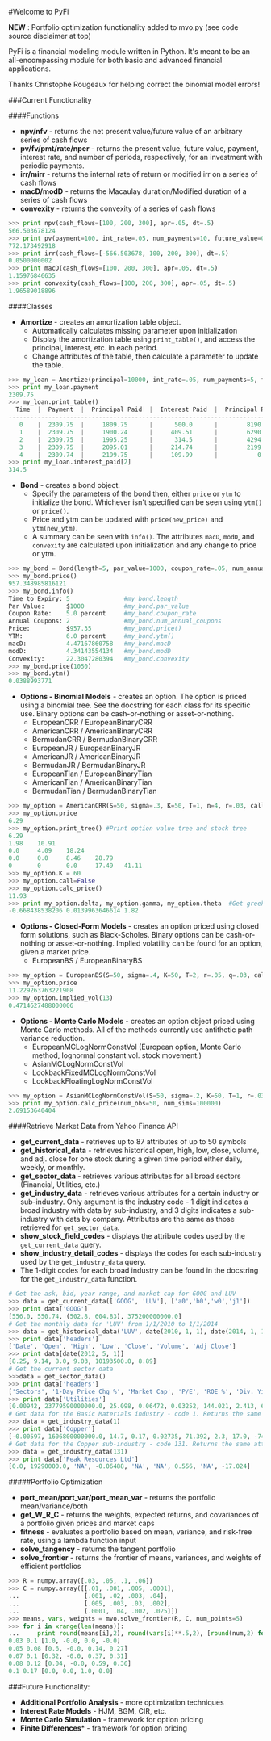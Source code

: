 #Welcome to PyFi

**NEW** : Portfolio optimization functionality added to mvo.py (see code source disclaimer at top)

PyFi is a financial modeling module written in Python. It's meant to be an all-encompassing module for both basic
and advanced financial applications.

Thanks Christophe Rougeaux for helping correct the binomial model errors!

###Current Functionality

####Functions

* **npv/nfv** - returns the net present value/future value of an arbitrary series of cash flows
* **pv/fv/pmt/rate/nper** - returns the present value, future value, payment, interest rate, and number of periods, 
respectively, for an investment with periodic payments.
* **irr/mirr** - returns the internal rate of return or modified irr on a series of cash flows
* **macD/modD** - returns the Macaulay duration/Modified duration of a series of cash flows
* **convexity** - returns the convexity of a series of cash flows
```python
>>> print npv(cash_flows=[100, 200, 300], apr=.05, dt=.5)
566.503678124
>>> print pv(payment=100, int_rate=.05, num_payments=10, future_value=0)
772.173492918
>>> print irr(cash_flows=[-566.503678, 100, 200, 300], dt=.5)
0.0500000002
>>> print macD(cash_flows=[100, 200, 300], apr=.05, dt=.5)
1.15976846635
>>> print convexity(cash_flows=[100, 200, 300], apr=.05, dt=.5)
1.96589018896
```

####Classes

* **Amortize** - creates an amortization table object.
  * Automatically calculates missing parameter upon initialization
  * Display the amortization table using `print_table()`, and access the principal, interest, etc. in each period.
  * Change attributes of the table, then calculate a parameter to update the table.
```python
>>> my_loan = Amortize(principal=10000, int_rate=.05, num_payments=5, future_value=0)
>>> print my_loan.payment
2309.75
>>> my_loan.print_table()
  Time  |  Payment  |  Principal Paid  |  Interest Paid  |  Principal Remaining
---------------------------------------------------------------------------------
   0    |  2309.75  |     1809.75      |      500.0      |        8190.25
   1    |  2309.75  |     1900.24      |     409.51      |        6290.01
   2    |  2309.75  |     1995.25      |      314.5      |        4294.76
   3    |  2309.75  |     2095.01      |     214.74      |        2199.75
   4    |  2309.74  |     2199.75      |     109.99      |           0
>>> print my_loan.interest_paid[2]
314.5
```
* **Bond** - creates a bond object.
  * Specify the parameters of the bond then, either `price` or `ytm` to initialize the bond. Whichever isn't specified
  can be seen using `ytm()` or `price()`.
  * Price and ytm can be updated with `price(new_price)` and `ytm(new_ytm)`.
  * A summary can be seen with `info()`. The attributes `macD`, `modD`, and `convexity` are calculated upon
  initialization and any change to price or ytm.
```python
>>> my_bond = Bond(length=5, par_value=1000, coupon_rate=.05, num_annual_coupons=2, ytm=.06)
>>> my_bond.price()
957.348985816121
>>> my_bond.info()
Time to Expiry: 5               #my_bond.length
Par Value:      $1000           #my_bond.par_value
Coupon Rate:    5.0 percent     #my_bond.coupon_rate
Annual Coupons: 2               #my_bond.num_annual_coupons
Price:          $957.35         #my_bond.price()
YTM:            6.0 percent     #my_bond.ytm()
macD:           4.47167860758   #my_bond.macD
modD:           4.34143554134   #my_bond.modD
Convexity:      22.3047280394   #my_bond.convexity
>>> my_bond.price(1050)
>>> my_bond.ytm()
0.0388993771
```

* **Options - Binomial Models** - creates an option. The option is priced using a binomial tree. See the docstring
for each class for its specific use. Binary options can be cash-or-nothing or asset-or-nothing.
  * EuropeanCRR / EuropeanBinaryCRR
  * AmericanCRR / AmericanBinaryCRR
  * BermudanCRR / BermudanBinaryCRR
  * EuropeanJR / EuropeanBinaryJR
  * AmericanJR / AmericanBinaryJR
  * BermudanJR / BermudanBinaryJR
  * EuropeanTian / EuropeanBinaryTian
  * AmericanTian / AmericanBinaryTian
  * BermudanTian / BermudanBinaryTian
  
```python
>>> my_option = AmericanCRR(S=50, sigma=.3, K=50, T=1, n=4, r=.03, call=True)
>>> my_option.price
6.29
>>> my_option.print_tree() #Print option value tree and stock tree
6.29
1.98    10.91
0.0     4.09    18.24
0.0     0.0     8.46    28.79
0       0       0.0     17.49   41.11
>>> my_option.K = 60
>>> my_option.call=False
>>> my_option.calc_price()
11.93
>>> print my_option.delta, my_option.gamma, my_option.theta  #Get greeks
-0.668438538206 0.0139963646614 1.82
```
  
* **Options - Closed-Form Models** - creates an option priced using closed form solutions, such as Black-Scholes.
Binary options can be cash-or-nothing or asset-or-nothing. Implied volatility can be found for an option, given a
market price.
  * EuropeanBS / EuropeanBinaryBS

```python
>>> my_option = EuropeanBS(S=50, sigma=.4, K=50, T=2, r=.05, q=.03, call=True)
>>> my_option.price
11.229263763221908
>>> my_option.implied_vol(13)
0.4714627488000006
```

* **Options - Monte Carlo Models** - creates an option object priced using Monte Carlo methods. All of the methods
currently use antithetic path variance reduction.
  * EuropeanMCLogNormConstVol (European option, Monte Carlo method, lognormal constant vol. stock movement.)
  * AsianMCLogNormConstVol
  * LookbackFixedMCLogNormConstVol
  * LookbackFloatingLogNormConstVol
  
```python
>>> my_option = AsianMCLogNormConstVol(S=50, sigma=.2, K=50, T=1, r=.03, q=0.0, call=True, geometric=False)
>>> print my_option.calc_price(num_obs=50, num_sims=100000)
2.69153640404
```

####Retrieve Market Data from Yahoo Finance API

* **get_current_data** - retrieves up to 87 attributes of up to 50 symbols
* **get_historical_data** - retrieves historical open, high, low, close, volume, and adj. close for one stock during a 
given time period either daily, weekly, or monthly.
* **get_sector_data** - retrieves various attributes for all broad sectors (Financial, Utilities, etc.)
* **get_industry_data** - retrieves various attributes for a certain industry or sub-industry. Only argument is the 
industry code - 1 digit indicates a broad industry with data by sub-industry, and 3 digits indicates a sub-industry 
with data by company. Attributes are the same as those retrieved for `get_sector_data`.
* **show_stock_field_codes** - displays the attribute codes used by the `get_current_data` query.
* **show_industry_detail_codes** - displays the codes for each sub-industry used by the `get_industry_data` query.
* The 1-digit codes for each broad industry can be found in the docstring for the `get_industry_data` function.
```python
# Get the ask, bid, year range, and market cap for GOOG and LUV
>>> data = get_current_data(['GOOG', 'LUV'], ['a0','b0','w0','j1']) 
>>> print data['GOOG']
[556.0, 550.74, (502.8, 604.83), 375200000000.0]
# Get the monthly data for 'LUV' from 1/1/2010 to 1/1/2014
>>> data = get_historical_data('LUV', date(2010, 1, 1), date(2014, 1, 1), 'm')
>>> print data['headers']
['Date', 'Open', 'High', 'Low', 'Close', 'Volume', 'Adj Close']
>>> print data[date(2012, 5, 1)]
[8.25, 9.14, 8.0, 9.03, 10193500.0, 8.89]
# Get the current sector data
>>>data = get_sector_data()
>>> print data['headers']
['Sectors', '1-Day Price Chg %', 'Market Cap', 'P/E', 'ROE %', 'Div. Yield %', 'Debt to Equity', 'Price to Book', 'Net Profit Margin (mrq)', 'Price To Free Cash Flow (mrq)']
>>> print data['Utilities']
[0.00942, 23779590000000.0, 25.098, 0.06472, 0.03252, 144.021, 2.413, 6.585, -62.248]
# Get data for the Basic Materials industry - code 1. Returns the same attributes as get_sector_data
>>> data = get_industry_data(1) 
>>> print data['Copper']
[-0.00597, 1606800000000.0, 14.7, 0.17, 0.02735, 71.392, 2.3, 17.0, -74.1]
# Get data for the Copper sub-industry - code 131. Returns the same attributes as get_sector_data
>>> data = get_industry_data(131)
>>> print data['Peak Resources Ltd']
[0.0, 19290000.0, 'NA', -0.06488, 'NA', 'NA', 0.556, 'NA', -17.024]
```

#####Portfolio Optimization
* **port_mean/port_var/port_mean_var** - returns the portfolio mean/variance/both
* **get_W_R_C** - returns the weights, expected returns, and covariances of a portfolio given prices and market caps
* **fitness** - evaluates a portfolio based on mean, variance, and risk-free rate, using a lambda function input
* **solve_tangency** - returns the tangent portfolio
* **solve_frontier** - returns the frontier of means, variances, and weights of efficient portfolios

```python
>>> R = numpy.array([.03, .05, .1, .06])
>>> C = numpy.array([[.01, .001, .005, .0001],
...                  [.001, .02, .003, .04],
...                  [.005, .003, .03, .002],
...                  [.0001, .04, .002, .025]])
>>> means, vars, weights = mvo.solve_frontier(R, C, num_points=5)
>>> for i in xrange(len(means)):
...     print round(means[i],2), round(vars[i]**.5,2), [round(num,2) for num in weights[i]]
0.03 0.1 [1.0, -0.0, 0.0, -0.0]
0.05 0.08 [0.6, -0.0, 0.14, 0.27]
0.07 0.1 [0.32, -0.0, 0.37, 0.31]
0.08 0.12 [0.04, -0.0, 0.59, 0.36]
0.1 0.17 [0.0, 0.0, 1.0, 0.0]
```

###Future Functionality:

* **Additional Portfolio Analysis** - more optimization techniques
* **Interest Rate Models** - HJM, BGM, CIR, etc.
* **Monte Carlo Simulation** - framework for option pricing
* **Finite Differences*** - framework for option pricing




